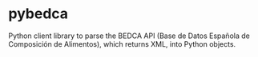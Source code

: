 # pybedca
Python client library to parse the BEDCA API (Base de Datos Española de Composición de Alimentos), which returns XML, into Python objects.
